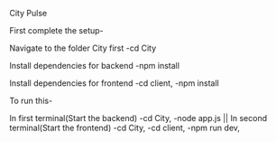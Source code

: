 City Pulse

First complete the setup-

  Navigate to the folder City first
    -cd City

  Install dependencies for backend
    -npm install

  Install dependencies for frontend
    -cd client,
       -npm install

To run this-

  In first terminal(Start the backend)
    -cd City,
    -node app.js || 
   In second terminal(Start the frontend)
    -cd City,
    -cd client,
    -npm run dev,

  

